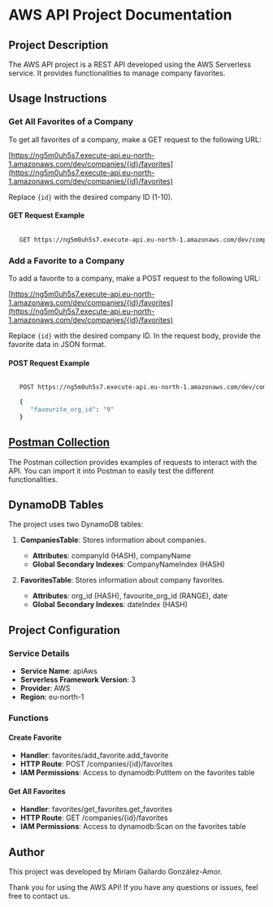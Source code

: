 # AWS API Project Documentation

## Project Description

The AWS API project is a REST API developed using the AWS Serverless service. It provides functionalities to manage company favorites.

## Usage Instructions

### Get All Favorites of a Company

To get all favorites of a company, make a GET request to the following URL:

[https://ng5m0uh5s7.execute-api.eu-north-1.amazonaws.com/dev/companies/{id}/favorites](https://ng5m0uh5s7.execute-api.eu-north-1.amazonaws.com/dev/companies/{id}/favorites)

Replace `{id}` with the desired company ID (1-10).

#### GET Request Example

```bash

   GET https://ng5m0uh5s7.execute-api.eu-north-1.amazonaws.com/dev/companies/1/favorites

```

### Add a Favorite to a Company

To add a favorite to a company, make a POST request to the following URL:

[https://ng5m0uh5s7.execute-api.eu-north-1.amazonaws.com/dev/companies/{id}/favorites](https://ng5m0uh5s7.execute-api.eu-north-1.amazonaws.com/dev/companies/{id}/favorites)

Replace `{id}` with the desired company ID. In the request body, provide the favorite data in JSON format.

#### POST Request Example

```bash

   POST https://ng5m0uh5s7.execute-api.eu-north-1.amazonaws.com/dev/companies/1/favorites

   {
      "favourite_org_id": "9"
   }
```

## [Postman Collection](./CollectionBackAWS.postman_collection.json)

The Postman collection provides examples of requests to interact with the API. You can import it into Postman to easily test the different functionalities.

## DynamoDB Tables

The project uses two DynamoDB tables:

1. **CompaniesTable**: Stores information about companies.
   - **Attributes**: companyId (HASH), companyName
   - **Global Secondary Indexes**: CompanyNameIndex (HASH)

2. **FavoritesTable**: Stores information about company favorites.
   - **Attributes**: org_id (HASH), favourite_org_id (RANGE), date
   - **Global Secondary Indexes**: dateIndex (HASH)

## Project Configuration

### Service Details

- **Service Name**: apiAws
- **Serverless Framework Version**: 3
- **Provider**: AWS
- **Region**: eu-north-1

### Functions

#### Create Favorite

- **Handler**: favorites/add_favorite.add_favorite
- **HTTP Route**: POST /companies/{id}/favorites
- **IAM Permissions**: Access to dynamodb:PutItem on the favorites table

#### Get All Favorites

- **Handler**: favorites/get_favorites.get_favorites
- **HTTP Route**: GET /companies/{id}/favorites
- **IAM Permissions**: Access to dynamodb:Scan on the favorites table

## Author

This project was developed by Miriam Gallardo González-Amor.

Thank you for using the AWS API! If you have any questions or issues, feel free to contact us.
